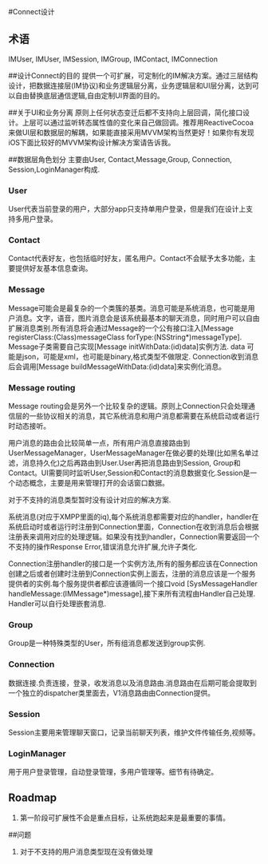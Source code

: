 #Connect设计
## 术语
IMUser, IMUser, IMSession, IMGroup, IMContact, IMConnection

##设计Connect的目的
提供一个可扩展，可定制化的IM解决方案。通过三层结构设计，把数据连接层(IM协议)和业务逻辑层分离，业务逻辑层和UI层分离，达到可以自由替换底层通信逻辑,自由定制UI界面的目的。

##关于UI和业务分离
原则上任何状态变迁后都不支持向上层回调，简化接口设计。上层可以通过监听转态属性值的变化来自己做回调。推荐用ReactiveCocoa来做UI层和数据层的解耦，如果能直接采用MVVM架构当然更好！如果你有发现iOS下面比较好的MVVM架构设计解决方案请告诉我。


##数据层角色划分
主要由User, Contact,Message,Group, Connection, Session,LoginManager构成.

### User
User代表当前登录的用户，大部分app只支持单用户登录，但是我们在设计上支持多用户登录。
### Contact
Contact代表好友，也包括临时好友，匿名用户。Contact不会赋予太多功能，主要提供好友基本信息查询。
### Message
Message可能会是最复杂的一个类簇的基类。消息可能是系统消息，也可能是用户消息。文字，语音，图片消息会是该系统最基本的聊天消息，同时用户可以自由扩展消息类别.所有消息将会通过Message的一个公有接口注入[Message registerClass:(Class)messageClass forType:(NSString*)messageType]. Message子类需要自己实现[Message initWithData:(id)data]实例方法. data 可能是json，可能是xml，也可能是binary,格式类型不做限定. Connection收到消息后会调用[Message buildMessageWithData:(id)data]来实例化消息。

### Message routing
Message routing会是另外一个比较复杂的逻辑。原则上Connection只会处理通信层的一些协议相关的消息，其它系统消息和用户消息都需要在系统启动或者运行时动态接听。

用户消息的路由会比较简单一点，所有用户消息直接路由到UserMessageManager，UserMessageManager在做必要的处理(比如黑名单过滤，消息持久化)之后再路由到User.User再把消息路由到Session, Group和Contact。UI需要同时监听User,Session和Contact的消息数据变化.Session是一个动态概念，主要是用来管理打开的会话窗口数据。

对于不支持的消息类型暂时没有设计对应的解决方案.

系统消息(对应于XMPP里面的iq),每个系统消息都需要对应的handler，handler在系统启动时或者运行时注册到Connection里面，Connection在收到消息后会根据注册表来调用对应的处理逻辑。如果没有找到handler，Connection需要返回一个不支持的操作Response Error,错误消息允许扩展,允许子类化.

Connection注册handler的接口是一个实例方法,所有的服务都应该在Connection创建之后或者创建时注册到Connection实例上面去，注册的消息应该是一个服务提供者的实例.每个服务提供者都应该遵循同一个接口void [SysMessageHandler handleMessage:(IMMessage*)message],接下来所有流程由Handler自己处理. Handler可以自行处理嵌套消息.

### Group
Group是一种特殊类型的User，所有组消息都发送到group实例.

### Connection
数据连接.负责连接，登录，收发消息以及消息路由.消息路由在后期可能会提取到一个独立的dispatcher类里面去，V1消息路由由Connection提供。

### Session
Session主要用来管理聊天窗口，记录当前聊天列表，维护文件传输任务,视频等。

### LoginManager
用于用户登录管理，自动登录管理，多用户管理等。细节有待确定。

## Roadmap
1. 第一阶段可扩展性不会是重点目标，让系统跑起来是最重要的事情。

##问题
1. 对于不支持的用户消息类型现在没有做处理
